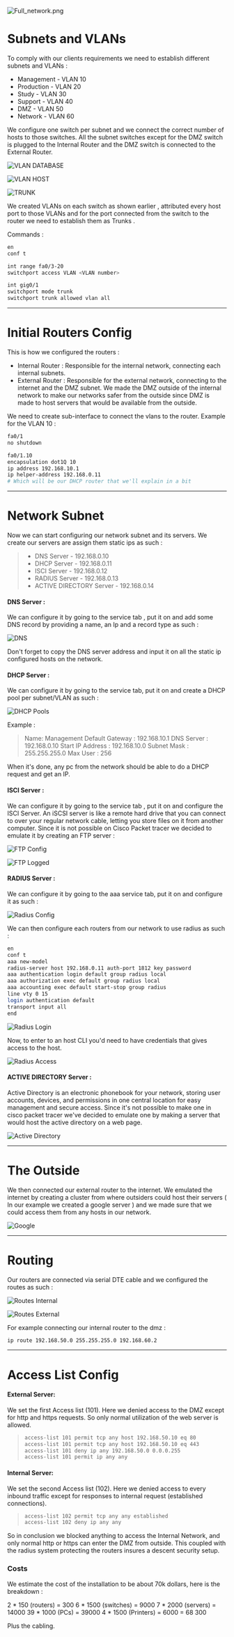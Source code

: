 ![Full_network.png](Assets/Full_network.png)

# Subnets and VLANs

To comply with our clients requirements we need to establish different subnets and VLANs :
- Management - VLAN 10
- Production - VLAN 20
- Study - VLAN 30
- Support - VLAN 40
- DMZ - VLAN 50
- Network - VLAN 60

We configure one switch per subnet and we connect the correct number of hosts to those switches. All the subnet switches except for the DMZ switch is plugged to the Internal Router and the DMZ switch is connected to the External Router. 

![VLAN DATABASE](Assets/VLAN_DATABASE.png)

![VLAN HOST](Assets/VLAN_HOST_PORT.png)

![TRUNK](Assets/VLAN_TRUNK.png)

We created VLANs on each switch as shown earlier , attributed every host port to those VLANs and for the port connected from the switch to the router we need to establish them as Trunks . 

Commands : 

```bash
en
conf t

int range fa0/3-20
switchport access VLAN <VLAN number>

int gig0/1
switchport mode trunk
switchport trunk allowed vlan all 
```

---
# Initial Routers Config

This is how we configured the routers :

- Internal Router :
Responsible for the internal network, connecting each internal subnets.
- External Router :
Responsible for the external network, connecting to the internet and the DMZ subnet.
We made the DMZ outside of the internal network to make our networks safer from the outside since DMZ is made to host servers that would be available from the outside.

We need to create sub-interface to connect the vlans to the router. 
Example for the VLAN 10 :

```bash
fa0/1
no shutdown

fa0/1.10
encapsulation dot1Q 10
ip address 192.168.10.1
ip helper-address 192.168.0.11 
# Which will be our DHCP router that we'll explain in a bit 
```

---
# Network Subnet 

Now we can start configuring our network subnet and its servers.
We create our servers are assign them static ips as such : 

> - DNS Server - 192.168.0.10
> - DHCP Server - 192.168.0.11
> - ISCI Server - 192.168.0.12
> - RADIUS Server - 192.168.0.13
> - ACTIVE DIRECTORY Server - 192.168.0.14

#### DNS Server : 

We can configure it by going to the service tab , put it on and add some DNS record by providing a name, an Ip and a record type as such : 

![DNS](Assets/DNS_TAB.png)

Don't forget to copy the DNS server address and input it on all the static ip configured hosts on the network.

#### DHCP Server : 

We can configure it by going to the service tab, put it on and create a DHCP pool per subnet/VLAN as such :  

![DHCP Pools](Assets/DHCP_POOL.png)

Example : 
> 
> Name: Management
> Default Gateway : 192.168.10.1
> DNS Server : 192.168.0.10
> Start IP Address : 192.168.10.0
> Subnet Mask : 255.255.255.0
> Max User : 256

When it's done, any pc from the network should be able to do a DHCP request and get an IP.

#### ISCI Server : 

We can configure it by going to the service tab , put it on and configure the ISCI Server.
An iSCSI server is like a remote hard drive that you can connect to over your regular network cable, letting you store files on it from another computer.
Since it is not possible on Cisco Packet tracer we decided to emulate it by creating an FTP server : 

![FTP Config](Assets/FTP.png)

![FTP Logged](Assets/FTP_ACCESS.png)

#### RADIUS Server : 

We can configure it by going to the aaa service tab, put it on and configure it as such : 

![Radius Config](Assets/RADIUS_CONFIG.png)

We can then configure each routers from our network to use radius as such : 


```bash
en
conf t
aaa new-model
radius-server host 192.168.0.11 auth-port 1812 key password
aaa authentication login default group radius local
aaa authorization exec default group radius local
aaa accounting exec default start-stop group radius
line vty 0 15
login authentication default
transport input all
end
```

![Radius Login](Assets/RADIUS_ROUTER.png)

Now, to enter to an host CLI you'd need to have credentials that gives access to the host.

![Radius Access](Assets/RADIUS_ACCESS.png)

#### ACTIVE DIRECTORY Server :

Active Directory is an electronic phonebook for your network, storing user accounts, devices, and permissions in one central location for easy management and secure access.
Since it's not possible to make one in cisco packet tracer we've decided to emulate one by making a server that would host the active directory on a web page.

![Active Directory](Assets/ACTIVE_DIRECTORY.png)

---
# The Outside 

We then connected our external router to the internet. 
We emulated the internet by creating a cluster from where outsiders could host their servers ( In our example we created a google server )  and we made sure that we could access them from any hosts in our network. 

![Google](Assets/GOOGLE.png)

---

# Routing 

Our routers are connected via serial DTE cable and we configured the routes as such : 

![Routes Internal](Assets/ROUTER_1.png)

![Routes External](Assets/ROUTER_2.png)

For example connecting our internal router to the dmz : 

```bash
ip route 192.168.50.0 255.255.255.0 192.168.60.2
```

---

# Access List Config

#### External Server:
We set the first Access list (101).
Here we denied access to the DMZ except for http and https requests.
So only normal utilization of the web server is allowed.
>```bash
>access-list 101 permit tcp any host 192.168.50.10 eq 80  
>access-list 101 permit tcp any host 192.168.50.10 eq 443
>access-list 101 deny ip any 192.168.50.0 0.0.0.255
>access-list 101 permit ip any any
>```

#### Internal Server:
We set the second Access list (102).
Here we denied access to every inbound traffic except for responses to internal request (established connections).
> ```bash
> access-list 102 permit tcp any any established 
> access-list 102 deny ip any any
> ```


So in conclusion we blocked anything to access the Internal Network, and only normal http or https can enter the DMZ from outside.
This coupled with the radius system protecting the routers insures a descent security setup.

### Costs

We estimate the cost of the installation to be about 70k dollars, here is the breakdown : 

2 * 150 (routers) = 300
6 * 1500 (switches) = 9000
7 * 2000 (servers) = 14000
39 * 1000 (PCs) = 39000
4 * 1500 (Printers) = 6000
= 68 300

Plus the cabling. 












